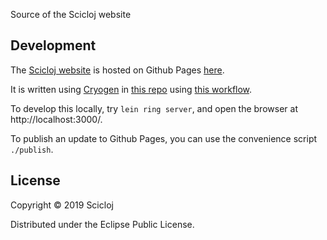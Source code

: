 Source of the Scicloj website

## Development

The [Scicloj website](https://scicloj.github.io/) is hosted on Github Pages [here](https://github.com/scicloj/scicloj.github.com). 


It is written using [Cryogen](http://cryogenweb.org/) in [this repo](https://github.com/scicloj/scicloj) using [this workflow](https://tangrammer.github.io/posts/02-12-2014-cryogen-and-github.html).

To develop this locally, try `lein ring server`, and open the browser at http://localhost:3000/.

To publish an update to Github Pages, you can use the convenience script `./publish`.

## License

Copyright © 2019 Scicloj

Distributed under the Eclipse Public License.
